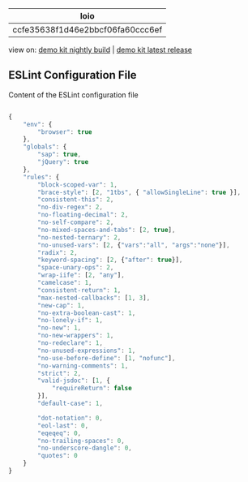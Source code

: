 <!-- loioccfe35638f1d46e2bbcf06fa60ccc6ef -->

| loio |
| -----|
| ccfe35638f1d46e2bbcf06fa60ccc6ef |

<div id="loio">

view on: [demo kit nightly build](https://openui5nightly.hana.ondemand.com/topic/ccfe35638f1d46e2bbcf06fa60ccc6ef) | [demo kit latest release](https://sdk.openui5.org/topic/ccfe35638f1d46e2bbcf06fa60ccc6ef)</div>

## ESLint Configuration File

Content of the ESLint configuration file

```js

{
	"env": {
		"browser": true
	},
	"globals": {
		"sap": true,
		"jQuery": true
	},
	"rules": {
		"block-scoped-var": 1,
		"brace-style": [2, "1tbs", { "allowSingleLine": true }],
		"consistent-this": 2,
		"no-div-regex": 2,
		"no-floating-decimal": 2,
		"no-self-compare": 2,
		"no-mixed-spaces-and-tabs": [2, true],
		"no-nested-ternary": 2,
		"no-unused-vars": [2, {"vars":"all", "args":"none"}],
		"radix": 2,
		"keyword-spacing": [2, {"after": true}],
		"space-unary-ops": 2,
		"wrap-iife": [2, "any"],
		"camelcase": 1,
		"consistent-return": 1,
		"max-nested-callbacks": [1, 3],
		"new-cap": 1,
		"no-extra-boolean-cast": 1,
		"no-lonely-if": 1,
		"no-new": 1,
		"no-new-wrappers": 1,
		"no-redeclare": 1,
		"no-unused-expressions": 1,
		"no-use-before-define": [1, "nofunc"],
		"no-warning-comments": 1,
		"strict": 2,
		"valid-jsdoc": [1, {
			"requireReturn": false
		}],
		"default-case": 1,

		"dot-notation": 0,
		"eol-last": 0,
		"eqeqeq": 0,
		"no-trailing-spaces": 0,
		"no-underscore-dangle": 0,
		"quotes": 0
	}
}

```

